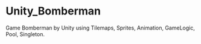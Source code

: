 # Unity_Bomberman
Game Bomberman by Unity using Tilemaps, Sprites, Animation, GameLogic, Pool, Singleton. 
